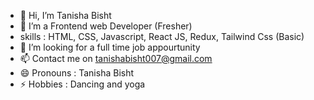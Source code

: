 - 👋 Hi, I’m Tanisha Bisht
- 👀 I’m a Frontend web Developer (Fresher)
-   skills : HTML, CSS, Javascript, React JS, Redux, Tailwind Css (Basic)
- 💞️ I’m looking for a full time job appourtunity
- 📫 Contact me on tanishabisht007@gmail.com
- 😄 Pronouns : Tanisha Bisht
- ⚡ Hobbies : Dancing and yoga

<!---
tanishabisht0707/tanishabisht0707 is a ✨ special ✨ repository because its `README.md` (this file) appears on your GitHub profile.
You can click the Preview link to take a look at your changes.
--->
